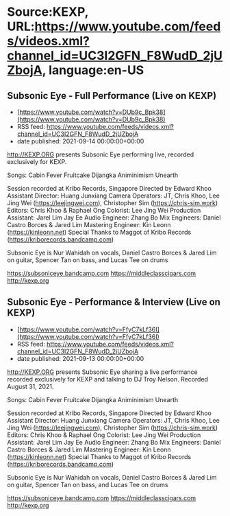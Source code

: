 # Source:KEXP, URL:https://www.youtube.com/feeds/videos.xml?channel_id=UC3I2GFN_F8WudD_2jUZbojA, language:en-US

## Subsonic Eye - Full Performance (Live on KEXP)
 - [https://www.youtube.com/watch?v=DUb9c_Bpk38](https://www.youtube.com/watch?v=DUb9c_Bpk38)
 - RSS feed: https://www.youtube.com/feeds/videos.xml?channel_id=UC3I2GFN_F8WudD_2jUZbojA
 - date published: 2021-09-14 00:00:00+00:00

http://KEXP.ORG presents Subsonic Eye performing live, recorded exclusively for KEXP.

Songs:
Cabin Fever
Fruitcake
Dijangka
Animinimism
Unearth

Session recorded at Kribo Records, Singapore
Directed by Edward Khoo
Assistant Director: Huang Junxiang
Camera Operators: JT, Chris Khoo, Lee Jing Wei (https://leejingwei.com), Christopher Sim (https://chris-sim.work)
Editors: Chris Khoo & Raphael Ong
Colorist: Lee Jing Wei
Production Assistant: Jarel Lim Jay Ee
Audio Engineer: Zhang Bo
Mix Engineers: Daniel Castro Borces & Jared Lim
Mastering Engineer: Kin Leonn (https://kinleonn.net)
Special Thanks to Maggot of Kribo Records (https://kriborecords.bandcamp.com)

Subsonic Eye is Nur Wahidah on vocals, Daniel Castro Borces & Jared Lim on guitar, Spencer Tan on bass, and Lucas Tee on drums

https://subsoniceye.bandcamp.com
https://middleclasscigars.com
http://kexp.org

## Subsonic Eye - Performance & Interview (Live on KEXP)
 - [https://www.youtube.com/watch?v=FfyC7kLf36I](https://www.youtube.com/watch?v=FfyC7kLf36I)
 - RSS feed: https://www.youtube.com/feeds/videos.xml?channel_id=UC3I2GFN_F8WudD_2jUZbojA
 - date published: 2021-09-13 00:00:00+00:00

http://KEXP.ORG presents Subsonic Eye sharing a live performance recorded exclusively for KEXP and talking to DJ Troy Nelson. Recorded August 31, 2021.

Songs:
Cabin Fever
Fruitcake
Dijangka
Animinimism
Unearth

Session recorded at Kribo Records, Singapore
Directed by Edward Khoo
Assistant Director: Huang Junxiang
Camera Operators: JT, Chris Khoo, Lee Jing Wei (https://leejingwei.com), Christopher Sim (https://chris-sim.work)
Editors: Chris Khoo & Raphael Ong
Colorist: Lee Jing Wei
Production Assistant: Jarel Lim Jay Ee
Audio Engineer: Zhang Bo
Mix Engineers: Daniel Castro Borces & Jared Lim
Mastering Engineer: Kin Leonn (https://kinleonn.net)
Special Thanks to Maggot of Kribo Records (https://kriborecords.bandcamp.com)

Subsonic Eye is Nur Wahidah on vocals, Daniel Castro Borces & Jared Lim on guitar, Spencer Tan on bass, and Lucas Tee on drums

https://subsoniceye.bandcamp.com
https://middleclasscigars.com
http://kexp.org


